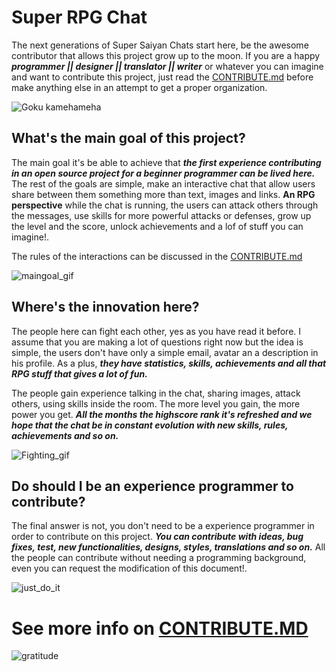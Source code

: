 # Super RPG Chat
The next generations of Super Saiyan Chats start here, be the awesome contributor that allows this project grow up to the moon.
If you are a happy ***programmer || designer || translator || writer*** or whatever you can imagine and want to contribute this project, just read the [CONTRIBUTE.md](https://github.com/Ranacode/Super_Saiyan_Chat_React/blob/master/CONTRIBUTE.md) before make anything else in an attempt to get a proper organization.

![Goku kamehameha](https://78.media.tumblr.com/03169a22c6d6cf88f63b3c2adb0d9706/tumblr_omqjomUpxw1rqur4vo1_500.gif)

## What's the main goal of this project?
The main goal it's be able to achieve that ***the first experience contributing in an open source project for a beginner programmer can be lived here.*** The rest of the goals are simple, make an interactive chat that allow users share between them something more than text, images and links. **An RPG perspective** while the chat is running, the users can attack others through the messages, use skills for more powerful attacks or defenses, grow up the level and the score, unlock achievements and a lof of stuff you can imagine!.

The rules of the interactions can be discussed in the [CONTRIBUTE.md](https://github.com/Ranacode/Super_Saiyan_Chat_React/blob/master/CONTRIBUTE.md)

![maingoal_gif](https://78.media.tumblr.com/7d07808c1a5c3797f04bc82a0baf3a37/tumblr_inline_nu4iu7tQET1s22cpf_500.gif)

## Where's the innovation here?
The people here can fight each other, yes as you have read it before. I assume that you are making a lot of questions right now but the idea is simple, the users don't have only a simple email, avatar an a description in his profile. As a plus, ***they have statistics, skills, achievements and all that RPG stuff that gives a lot of fun.***

The people gain experience talking in the chat, sharing images, attack others, using skills inside the room. The more level you gain, the more power you get. ***All the months the highscore rank it's refreshed and we hope that the chat be in constant evolution with new skills, rules, achievements and so on.***

![Fighting_gif](https://78.media.tumblr.com/451f87dfe831b876135f9bdb6de24570/tumblr_o6sqmceRQe1u7487lo1_500.gif)

## Do should I be an experience programmer to contribute?
The final answer is not, you don't need to be a experience programmer in order to contribute on this project. ***You can contribute with ideas, bug fixes, test, new functionalities, designs, styles, translations and so on.*** All the people can contribute without needing a programming background, even you can request the modification of this document!.

![just_do_it](https://www.collegemagazine.com/wp-content/uploads/2016/11/giphy-2-10.gif)


# See more info on [CONTRIBUTE.MD](https://github.com/Ranacode/Super_Saiyan_Chat_React/blob/master/CONTRIBUTE.md)


![gratitude](https://www.maritimefirstnewspaper.com/wp-content/uploads/2017/03/tumblr_inline_mi589c8Nwe1qz4rgp.gif)
